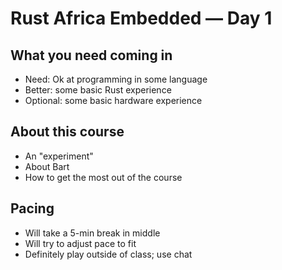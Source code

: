 # Rust Africa Embedded — Day 1

## What you need coming in

* Need: Ok at programming in some language
* Better: some basic Rust experience
* Optional: some basic hardware experience

## About this course

* An "experiment"
* About Bart
* How to get the most out of the course

## Pacing

* Will take a 5-min break in middle
* Will try to adjust pace to fit
* Definitely play outside of class; use chat

